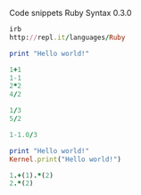 Code snippets Ruby Syntax 0.3.0

```ruby
irb
http://repl.it/languages/Ruby
```

```ruby
print "Hello world!"
```

```ruby
1+1
1-1
2*2
4/2
```

```ruby
1/3
5/2
```

```ruby
1-1.0/3
```

```ruby
print "Hello world!"
Kernel.print("Hello world!")
```

```ruby
1.+(1).*(2)
2.*(2)
```
